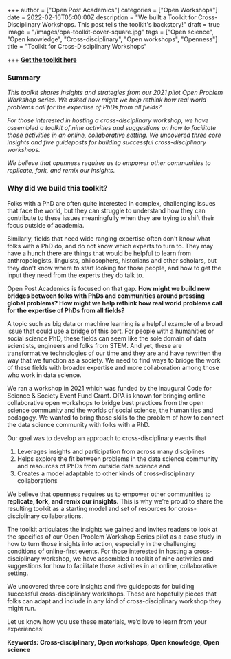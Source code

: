 +++
author = ["Open Post Academics"]
categories = ["Open Workshops"]
date = 2022-02-16T05:00:00Z
description = "We built a Toolkit for Cross-Disciplinary Workshops. This post tells the toolkit's backstory!"
draft = true
image = "/images/opa-toolkit-cover-square.jpg"
tags = ["Open science", "Open knowledge", "Cross-disciplinary", "Open workshops", "Openness"]
title = "Toolkit for Cross-Disciplinary Workshops"

+++
[**Get the toolkit here**](https://doi.org/10.5281/zenodo.6026972)

### **Summary**

_This toolkit shares insights and strategies from our 2021 pilot Open Problem Workshop series. We asked how might we help rethink how real world problems call for the expertise of PhDs from all fields?_

_For those interested in hosting a cross-disciplinary workshop, we have assembled a toolkit of nine activities and suggestions on how to facilitate those activities in an online, collaborative setting. We uncovered three core insights and five guideposts for building successful cross-disciplinary workshops._

_We believe that openness requires us to empower other communities to replicate, fork, and remix our insights._

### **Why did we build this toolkit?**

Folks with a PhD are often quite interested in complex, challenging issues that face the world, but they can struggle to understand how they can contribute to these issues meaningfully when they are trying to shift their focus outside of academia.

Similarly, fields that need wide ranging expertise often don't know what folks with a PhD do, and do not know which experts to turn to. They may have a hunch there are things that would be helpful to learn from anthropologists, linguists, philosophers, historians and other scholars, but they don't know where to start looking for those people, and how to get the input they need from the experts they do talk to.

Open Post Academics is focused on that gap. **How might we build new bridges between folks with PhDs and communities around pressing global problems? How might we help rethink how real world problems call for the expertise of PhDs from all fields?**

A topic such as big data or machine learning is a helpful example of a broad issue that could use a bridge of this sort. For people with a humanities or social science PhD, these fields can seem like the sole domain of data scientists, engineers and folks from STEM. And yet, these are transformative technologies of our time and they are and have rewritten the way that we function as a society. We need to find ways to bridge the work of these fields with broader expertise and more collaboration among those who work in data science.

We ran a workshop in 2021 which was funded by the inaugural Code for Science & Society Event Fund Grant. OPA is known for bringing online collaborative open workshops to bridge best practices from the open science community and the worlds of social science, the humanities and pedagogy. We wanted to bring those skills to the problem of how to connect the data science community with folks with a PhD.

Our goal was to develop an approach to cross-disciplinary events that

1. Leverages insights and participation from across many disciplines
2. Helps explore the fit between problems in the data science community and resources of PhDs from outside data science and
3. Creates a model adaptable to other kinds of cross-disciplinary collaborations

We believe that openness requires us to empower other communities to **replicate, fork, and remix our insights.** This is why we’re proud to share the resulting toolkit as a starting model and set of resources for cross-disciplinary collaborations.

The toolkit articulates the insights we gained and invites readers to look at the specifics of our Open Problem Workshop Series pilot as a case study in how to turn those insights into action, especially in the challenging conditions of online-first events. For those interested in hosting a cross-disciplinary workshop, we have assembled a toolkit of nine activities and suggestions for how to facilitate those activities in an online, collaborative setting.

We uncovered three core insights and five guideposts for building successful cross-disciplinary workshops. These are hopefully pieces that folks can adapt and include in any kind of cross-disciplinary workshop they might run.

Let us know how you use these materials, we’d love to learn from your experiences!

**Keywords: Cross-disciplinary, Open workshops, Open knowledge, Open science**
